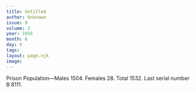 ```yaml
---
title: Untitled
author: Unknown
issue: 9
volume: 2
year: 1916
month: 6
day: V
tags:
layout: page.njk
image:
---
```

Prison Population—Males 1504. Females 28. Total 1532. Last serial number B 8111. 
